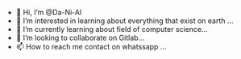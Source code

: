 - 👋 Hi, I’m @Da-Ni-Al
- 👀 I’m interested in learning about everything that exist on earth ...
- 🌱 I’m currently learning about field of computer science...
- 💞️ I’m looking to collaborate on Gitlab...
- 📫 How to reach me contact on whatssapp ...

<!---
Da-Ni-Al/Da-Ni-Al is a ✨ special ✨ repository because its `README.md` (this file) appears on your GitHub profile.
You can click the Preview link to take a look at your changes.
--->
